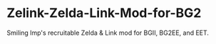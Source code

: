 # Zelink-Zelda-Link-Mod-for-BG2
Smiling Imp's recruitable Zelda &amp; Link mod for BGII, BG2EE, and EET.
